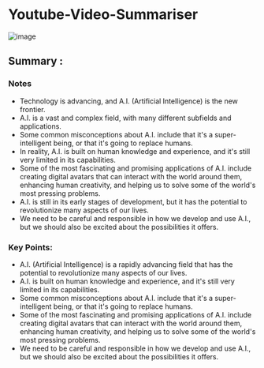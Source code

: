 # Youtube-Video-Summariser

![image](https://github.com/rajsecrets/Youtube-Video-Summariser/assets/131753845/8959f70e-706e-4cfd-8dd3-03c5d3aef418)

## Summary :

### Notes

* Technology is advancing, and A.I. (Artificial Intelligence) is the new frontier.
* A.I. is a vast and complex field, with many different subfields and applications.
* Some common misconceptions about A.I. include that it's a super-intelligent being, or that it's going to replace humans.
* In reality, A.I. is built on human knowledge and experience, and it's still very limited in its capabilities.
* Some of the most fascinating and promising applications of A.I. include creating digital avatars that can interact with the world around them, enhancing human creativity, and helping us to solve some of the world's most pressing problems.
* A.I. is still in its early stages of development, but it has the potential to revolutionize many aspects of our lives.
* We need to be careful and responsible in how we develop and use A.I., but we should also be excited about the possibilities it offers.

### Key Points:

* A.I. (Artificial Intelligence) is a rapidly advancing field that has the potential to revolutionize many aspects of our lives.
* A.I. is built on human knowledge and experience, and it's still very limited in its capabilities.
* Some common misconceptions about A.I. include that it's a super-intelligent being, or that it's going to replace humans.
* Some of the most fascinating and promising applications of A.I. include creating digital avatars that can interact with the world around them, enhancing human creativity, and helping us to solve some of the world's most pressing problems.
* We need to be careful and responsible in how we develop and use A.I., but we should also be excited about the possibilities it offers.

